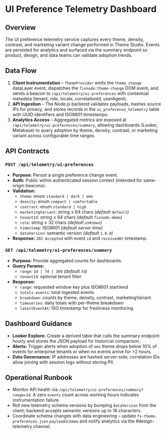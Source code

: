 # UI Preference Telemetry Dashboard

## Overview
The UI preference telemetry service captures every theme, density, contrast, and marketing variant change performed in Theme Studio. Events are persisted for analytics and surfaced via the summary endpoint so product, design, and data teams can validate adoption trends.

## Data Flow
1. **Client Instrumentation** – `ThemeProvider` emits the `theme_change` dataLayer event, dispatches the `fixnado:theme-change` DOM event, and sends a beacon to `/api/telemetry/ui-preferences` with contextual metadata (tenant, role, locale, correlationId, userAgent).
2. **API Ingestion** – The Node.js backend validates payloads, hashes source IPs for privacy, and stores records in the `ui_preference_telemetry` table with UUID identifiers and ISO8601 timestamps.
3. **Analytics Access** – Aggregated metrics are exposed at `/api/telemetry/ui-preferences/summary`, allowing dashboards (Looker, Metabase) to query adoption by theme, density, contrast, or marketing variant across configurable time ranges.

## API Contracts
### `POST /api/telemetry/ui-preferences`
- **Purpose:** Persist a single preference change event.
- **Auth:** Public within authenticated session context (intended for same-origin beacons).
- **Validation:**
  - `theme`: enum `standard | dark | emo`
  - `density`: enum `compact | comfortable`
  - `contrast`: enum `standard | high`
  - `marketingVariant`: string ≤ 64 chars *(default `default`)*
  - `tenantId`: string ≤ 64 chars *(default `fixnado-demo`)*
  - `role`: string ≤ 32 chars *(default `unknown`)*
  - `timestamp`: ISO8601 *(default server time)*
  - `dataVersion`: semantic version *(default `1.0.0`)*
- **Response:** `202 Accepted` with event `id` and `receivedAt` timestamp.

### `GET /api/telemetry/ui-preferences/summary`
- **Purpose:** Provide aggregated counts for dashboards.
- **Query Params:**
  - `range`: `1d | 7d | 30d` *(default `7d`)*
  - `tenantId`: optional tenant filter
- **Response:**
  - `range`: requested window key plus ISO8601 start/end
  - `totals.events`: total ingested events
  - `breakdown`: counts by theme, density, contrast, marketingVariant
  - `timeseries`: daily totals with per-theme breakdown
  - `latestEventAt`: ISO timestamp for freshness monitoring

## Dashboard Guidance
- **Looker Explore:** Create a derived table that calls the summary endpoint hourly and stores the JSON payload for historical comparison.
- **Alerts:** Trigger alerts when adoption of `emo` theme drops below 10% of events for enterprise tenants or when no events arrive for >2 hours.
- **Data Governance:** IP addresses are hashed server-side; correlation IDs allow joining with session logs without storing PII.

## Operational Runbook
- Monitor API health via `/api/telemetry/ui-preferences/summary?range=1d`. A zero `events` count across working hours indicates instrumentation failure.
- Roll new telemetry schema versions by bumping `dataVersion` from the client; backend accepts semantic versions up to 16 characters.
- Coordinate schema changes with data engineering – update `fx-theme-preferences.json` `payloadSchema` and notify analytics via the #design-telemetry channel.
